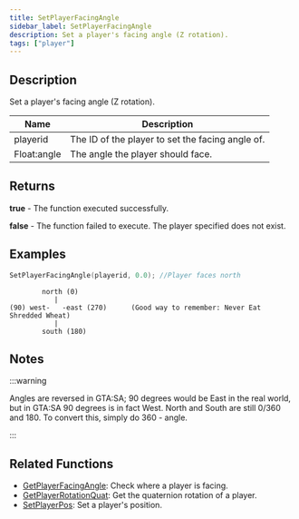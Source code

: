 ```yaml
---
title: SetPlayerFacingAngle
sidebar_label: SetPlayerFacingAngle
description: Set a player's facing angle (Z rotation).
tags: ["player"]
---
```


## Description

Set a player's facing angle (Z rotation).

| Name        | Description                                      |
| ----------- | ------------------------------------------------ |
| playerid    | The ID of the player to set the facing angle of. |
| Float:angle | The angle the player should face.                |

## Returns

**true** - The function executed successfully.

**false** - The function failed to execute. The player specified does not exist.

## Examples

```c
SetPlayerFacingAngle(playerid, 0.0); //Player faces north
```

```
        north (0)
           |
(90) west-   -east (270)      (Good way to remember: Never Eat Shredded Wheat)
           |
        south (180)
```

## Notes

:::warning

Angles are reversed in GTA:SA; 90 degrees would be East in the real world, but in GTA:SA 90 degrees is in fact West. North and South are still 0/360 and 180. To convert this, simply do 360 - angle.

:::

## Related Functions

- [GetPlayerFacingAngle](GetPlayerFacingAngle): Check where a player is facing.
- [GetPlayerRotationQuat](GetPlayerRotationQuat): Get the quaternion rotation of a player.
- [SetPlayerPos](SetPlayerPos): Set a player's position.
